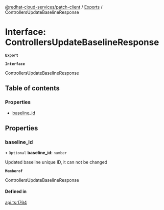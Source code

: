 [@redhat-cloud-services/patch-client](../README.md) / [Exports](../modules.md) / ControllersUpdateBaselineResponse

# Interface: ControllersUpdateBaselineResponse

**`Export`**

**`Interface`**

ControllersUpdateBaselineResponse

## Table of contents

### Properties

- [baseline\_id](ControllersUpdateBaselineResponse.md#baseline_id)

## Properties

### baseline\_id

• `Optional` **baseline\_id**: `number`

Updated baseline unique ID, it can not be changed

**`Memberof`**

ControllersUpdateBaselineResponse

#### Defined in

[api.ts:1764](https://github.com/RedHatInsights/javascript-clients/blob/master/packages/patch/api.ts#L1764)

